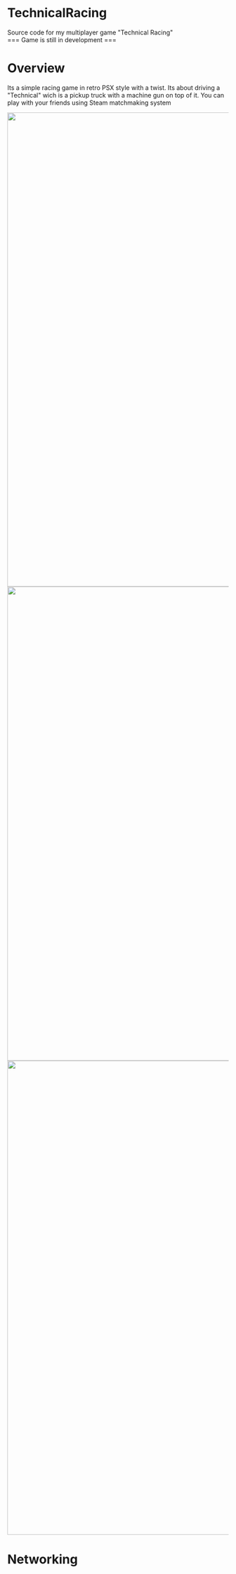 # TechnicalRacing
Source code for my multiplayer game "Technical Racing"
<br>
=== Game is still in development ===

# Overview
Its a simple racing game in retro PSX style with a twist. Its about driving a "Technical" wich is a pickup truck with a machine gun on top of it. You can play with your friends using Steam matchmaking system
<br>

<img src="https://github.com/IgorHelinski/TechnicalRacing/assets/70145364/d8867140-7d95-452f-9791-3a56f1f4f942" width="1920" height="1080">
<img src="https://github.com/IgorHelinski/TechnicalRacing/assets/70145364/79980c78-f08d-4ccd-9763-daa32c18f7e2" width="1920" height="1080">
<img src="https://github.com/IgorHelinski/TechnicalRacing/assets/70145364/e310cbce-adda-4460-8b9a-bf316e483220" width="1920" height="1080">

# Networking
